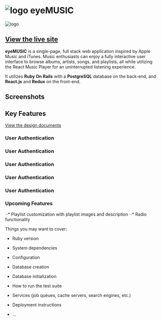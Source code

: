 # ![logo] eyeMUSIC


![logo]
## [View the live site](https://eyemusic.herokuapp.com/ "eyeMUSIC")

**eyeMUSIC** is a single-page, full stack web application inspired by Apple Music and iTunes. Music enthusiasts can enjoy a fully interactive user interface to browse albums, artists, songs, and playlists, all while utilizing the React Music Player for an uninterrupted listening experience.

It utilizes **Ruby On Rails** with a **PostgreSQL** database on the back-end, and **React.js** and **Redux** on the front-end.

## Screenshots


## Key Features

[View the design documents](https://github.com/kmoonwright/eyeMusic_fullstack/wiki "eyeMUSIC Wiki")


### User Authentication

### User Authentication

### User Authentication

### User Authentication

### User Authentication

### Upcoming Features
⋅⋅* Playlist customization with playlist images and description
⋅⋅* Radio functionality


[logo]: https://github.com/kmoonwright/eyeMusic_fullstack/blob/master/app/assets/images/icon-eyemusic-logo.png "eyeMUSIC Logo"


Things you may want to cover:

* Ruby version

* System dependencies

* Configuration

* Database creation

* Database initialization

* How to run the test suite

* Services (job queues, cache servers, search engines, etc.)

* Deployment instructions

* ...

